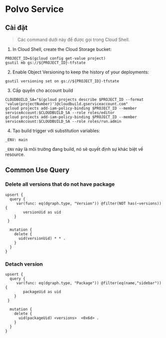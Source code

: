 # Polvo Service

## Cài đặt

> Các command dưới này để được gọi trong Cloud Shell.

1. In Cloud Shell, create the Cloud Storage bucket:

```
PROJECT_ID=$(gcloud config get-value project)
gsutil mb gs://${PROJECT_ID}-tfstate
```

2. Enable Object Versioning to keep the history of your deployments:

```
gsutil versioning set on gs://${PROJECT_ID}-tfstate
```

3. Cấp quyền cho account build

```
CLOUDBUILD_SA="$(gcloud projects describe $PROJECT_ID --format 'value(projectNumber)')@cloudbuild.gserviceaccount.com"
gcloud projects add-iam-policy-binding $PROJECT_ID --member serviceAccount:$CLOUDBUILD_SA --role roles/editor
gcloud projects add-iam-policy-binding $PROJECT_ID --member serviceAccount:$CLOUDBUILD_SA --role roles/run.admin
```

4. Tạo build trigger với substitution variables:

```
_ENV: main
```

`_ENV` này là môi trường đang build, nó sẽ quyết định sự khác biệt về resource.


## Common Use Query

### Delete all versions that do not have package

```
upsert {
  query {
     var(func: eq(dgraph.type, "Version")) @filter(NOT has(~versions)){
     	versionUid as uid
    }
 }
      
  mutation {
    delete {
      uid(versionUid) * * .
    }
  }
}
```

### Detach version

```
upsert {
  query {
     var(func: eq(dgraph.type, "Package")) @filter(eq(name,"sidebar")){
     	packageUid as uid
    }
 }
      
  mutation {
    delete {
      uid(packageUid) <versions>  <0x6d> .
    }
  }
}
```
